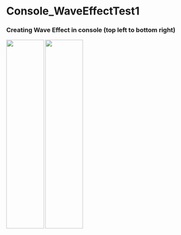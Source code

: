 # Console_WaveEffectTest1
### Creating Wave Effect in console (top left to bottom right)

<img align="left" width="100" height="500" src="https://user-images.githubusercontent.com/68808212/185247042-318109c4-0831-48b0-82a7-344d39f59ea6.png">
<img width="100" height="500" src="https://user-images.githubusercontent.com/68808212/185247304-39d6460c-120f-4269-95e7-bfc4b476ef62.png">

